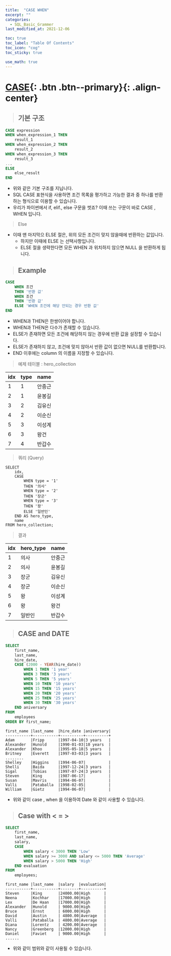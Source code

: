 ```yaml
---
title:  "CASE WHEN"
excerpt: ""
categories:
  - SQL_Basic_Grammer
last_modified_at: 2021-12-06

toc: true
toc_label: "Table Of Contents"
toc_icon: "cog"
toc_sticky: true

use_math: true
---
```


# [CASE](#link){: .btn .btn--primary}{: .align-center}

> ## 기본 구조

```sql
CASE expression
WHEN when_expression_1 THEN
	result_1
WHEN when_expression_2 THEN
	result_2
WHEN when_expression_3 THEN
	result_3
...
ELSE
	else_result
END
```

- 위와 같은 기본 구조를 지닙니다. 
- SQL CASE 표현식을 사용하면 조건 목록을 평가하고 가능한 결과 중 하나를 반환하는 형식으로 이용할 수 있습니다.
- 우리가 파이썬에서 if, elif., else 구문을 썻죠? 이때 쓰는 구문이 바로 CASE , WHEN 입니다.

> Else

- 이때 맨 마지막으 ELSE 절은, 위의 모든 조건이 맞지 않을때에 반환하는 값입니다. 
  - 하지만 이때에 ELSE 는 선택사항입니다.
  - ELSE 절을 생략한다면 모든 WHEN 과 위치하지 않으면 NULL 을 반환하게 됩니다.

> ## Example 

```sql
CASE
	WHEN 조건
	THEN '반환 값'
	WHEN 조건
	THEN '반환 값'
	ELSE 'WHEN 조건에 해당 안되는 경우 반환 값'
END
```

- WHEN과 THEN은 한쌍이어야 합니다.
- WHEN과 THEN은 다수가 존재할 수 있습니다.
- ELSE가 존재하면 모든 조건에 해당하지 않는 경우에 반환 값을 설정할 수 있습니다.
- ELSE가 존재하지 않고, 조건에 맞지 않아서 반환 값이 없으면 NULL를 반환합니다.
- END 이후에는 column 의 이름을 지정할 수 있습니다. 

> 예제 테이블 : hero_collection

| **idx** | **type** | **name** |
| ------- | -------- | -------- |
| 1       | 1        | 안중근   |
| 2       | 1        | 윤봉길   |
| 3       | 2        | 김유신   |
| 4       | 2        | 이순신   |
| 5       | 3        | 이성계   |
| 6       | 3        | 왕건     |
| 7       | 4        | 반갑수   |

> 쿼리 (Query)

```
SELECT
	idx,
    CASE
		WHEN type = '1'
		THEN '의사'
		WHEN type = '2'
		THEN '장군'
		WHEN type = '3'
		THEN '왕'
		ELSE '일반인'
	END AS hero_type,
	name
FROM hero_collection;
```

> 결과

| **idx** | **hero_type** | **name** |
| ------- | ------------- | -------- |
| 1       | 의사          | 안중근   |
| 2       | 의사          | 윤봉길   |
| 3       | 장군          | 김유신   |
| 4       | 장군          | 이순신   |
| 5       | 왕            | 이성계   |
| 6       | 왕            | 왕건     |
| 7       | 일반인        | 반갑수   |

> ## CASE and DATE

```sql
SELECT 
    first_name,
    last_name,
    hire_date,
    CASE (2000 - YEAR(hire_date))
        WHEN 1 THEN '1 year'
        WHEN 3 THEN '3 years'
        WHEN 5 THEN '5 years'
        WHEN 10 THEN '10 years'
        WHEN 15 THEN '15 years'
        WHEN 20 THEN '20 years'
        WHEN 25 THEN '25 years'
        WHEN 30 THEN '30 years'
    END aniversary
FROM
    employees
ORDER BY first_name;
```

```
first_name |last_name  |hire_date |aniversary|
-----------+-----------+----------+----------+
Adam       |Fripp      |1997-04-10|3 years   |
Alexander  |Hunold     |1990-01-03|10 years  |
Alexander  |Khoo       |1995-05-18|5 years   |
Britney    |Everett    |1997-03-03|3 years   |
........
Shelley    |Higgins    |1994-06-07|          |
Shelli     |Baida      |1997-12-24|3 years   |
Sigal      |Tobias     |1997-07-24|3 years   |
Steven     |King       |1987-06-17|          |
Susan      |Mavris     |1994-06-07|          |
Valli      |Pataballa  |1998-02-05|          |
William    |Gietz      |1994-06-07|          |
```

- 위와 같이 case , when 을 이용하여 Date 와 같이 사용할 수 있습니다.

> ## Case with < = > 

```sql
SELECT 
    first_name,
    last_name,
    salary, 
    CASE
        WHEN salary < 3000 THEN 'Low'
        WHEN salary >= 3000 AND salary <= 5000 THEN 'Average'
        WHEN salary > 5000 THEN 'High'
    END evaluation
FROM
    employees;
```

```
first_name |last_name  |salary  |evaluation|
-----------+-----------+--------+----------+
Steven     |King       |24000.00|High      |
Neena      |Kochhar    |17000.00|High      |
Lex        |De Haan    |17000.00|High      |
Alexander  |Hunold     | 9000.00|High      |
Bruce      |Ernst      | 6000.00|High      |
David      |Austin     | 4800.00|Average   |
Valli      |Pataballa  | 4800.00|Average   |
Diana      |Lorentz    | 4200.00|Average   |
Nancy      |Greenberg  |12000.00|High      |
Daniel     |Faviet     | 9000.00|High      |
......
```

- 위와 같이 범위와 같이 사용될 수 있습니다.

